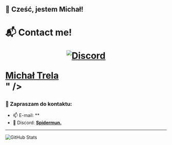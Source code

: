 ## 👋 Cześć, jestem Michał!
<h1> 📬 Contact me!

<p align="center">
<!--   <a href="mailto:twojemail@gmail.com">
    <img alt="Gmail" src="https://img.shields.io/badge/Gmail-D14836?style=for-the-badge&logo=gmail&logoColor=white" />
  </a> -->
  <a href="https://discord.com/users/spidermun.">
    <img alt="Discord" src="https://img.shields.io/badge/Discord-5865F2?style=for-the-badge&logo=discord&logoColor=white" />
  </a>
  <a href="https://www.linkedin.com/in/micha%C5%82-trela-702687321/">
    <div class="badge-base LI-profile-badge" data-locale="pl_PL" data-size="medium" data-theme="dark" data-type="VERTICAL" data-vanity="michał-trela-702687321" data-version="v1"><a class="badge-base__link LI-simple-link" href="https://pl.linkedin.com/in/micha%C5%82-trela-702687321?trk=profile-badge">Michał Trela</a></div>" />
  </a>
</p>

### 💬 Zapraszam do kontaktu:
- 📫 E-mail: **
- 💬 Discord: **[Spidermun.](https://discord.com/users/spidermun.)**
---

![GitHub Stats](https://github-readme-stats.vercel.app/api?username=spidermun&show_icons=true&theme=tokyonight)
